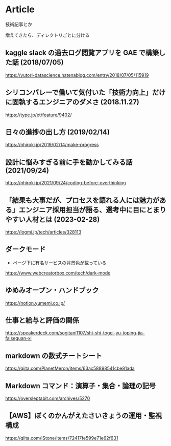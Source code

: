 # Article

技術記事とか

増えてきたら、ディレクトリごとに分ける

## kaggle slack の過去ログ閲覧アプリを GAE で構築した話 (2018/07/05)

https://yutori-datascience.hatenablog.com/entry/2018/07/05/115919

## シリコンバレーで働いて気付いた「技術力向上」だけに固執するエンジニアのダメさ (2018.11.27)

https://type.jp/et/feature/9402/

## 日々の進捗の出し方 (2019/02/14)

https://nhiroki.jp/2019/02/14/make-progress

## 設計に悩みすぎる前に手を動かしてみる話 (2021/09/24)

https://nhiroki.jp/2021/09/24/coding-before-overthinking

## 「結果も大事だが、プロセスを語れる人には魅力がある」エンジニア採用担当が語る、選考中に目にとまりやすい人材とは (2023-02-28)

https://logmi.jp/tech/articles/328113

## ダークモード

- ページ下に有名サービスの背景色が載っている

https://www.webcreatorbox.com/tech/dark-mode

## ゆめみオープン・ハンドブック

https://notion.yumemi.co.jp/

## 仕事と給与と評価の関係

https://speakerdeck.com/sogitani1107/shi-shi-togei-yu-toping-jia-falseguan-xi

## markdown の数式チートシート

https://qiita.com/PlanetMeron/items/63ac58898541cbe81ada

## Markdown コマンド：演算子・集合・論理の記号

https://oversleptabit.com/archives/5270

## 【AWS】ぼくのかんがえたさいきょうの運用・監視構成

https://qiita.com/iStone/items/72417fe599e71e62f631
